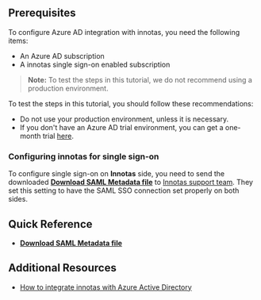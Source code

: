 ## Prerequisites

To configure Azure AD integration with innotas, you need the following items:

- An Azure AD subscription
- A innotas single sign-on enabled subscription

> **Note:**
> To test the steps in this tutorial, we do not recommend using a production environment.

To test the steps in this tutorial, you should follow these recommendations:

- Do not use your production environment, unless it is necessary.
- If you don't have an Azure AD trial environment, you can get a one-month trial [here](https://azure.microsoft.com/pricing/free-trial/).

### Configuring innotas for single sign-on

To configure single sign-on on **Innotas** side, you need to send the downloaded **[Download SAML Metadata file](%metadata:metadataDownloadUrl%)** to [Innotas support team](https://www.innotas.com/contact). They set this setting to have the SAML SSO connection set properly on both sides.

## Quick Reference

* **[Download SAML Metadata file](%metadata:metadataDownloadUrl%)**

## Additional Resources

* [How to integrate innotas with Azure Active Directory](active-directory-saas-innotas-tutorial.md)
